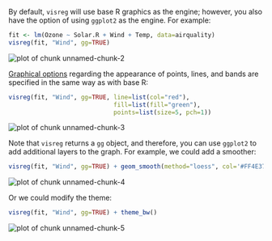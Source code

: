 ---
---



By default, `visreg` will use base R graphics as the engine; however, you also have the option of using `ggplot2` as the engine.  For example:


```r
fit <- lm(Ozone ~ Solar.R + Wind + Temp, data=airquality)
visreg(fit, "Wind", gg=TRUE)
```

![plot of chunk unnamed-chunk-2](img/gg-unnamed-chunk-2-1.png)

[Graphical options](options) regarding the appearance of points, lines, and bands are specified in the same way as with base R:


```r
visreg(fit, "Wind", gg=TRUE, line=list(col="red"),
                             fill=list(fill="green"),
                             points=list(size=5, pch=1))
```

![plot of chunk unnamed-chunk-3](img/gg-unnamed-chunk-3-1.png)

Note that `visreg` returns a `gg` object, and therefore, you can use `ggplot2` to add additional layers to the graph.  For example, we could add a smoother:


```r
visreg(fit, "Wind", gg=TRUE) + geom_smooth(method="loess", col='#FF4E37', fill='#FF4E37')
```

![plot of chunk unnamed-chunk-4](img/gg-unnamed-chunk-4-1.png)

Or we could modify the theme:


```r
visreg(fit, "Wind", gg=TRUE) + theme_bw()
```

![plot of chunk unnamed-chunk-5](img/gg-unnamed-chunk-5-1.png)
